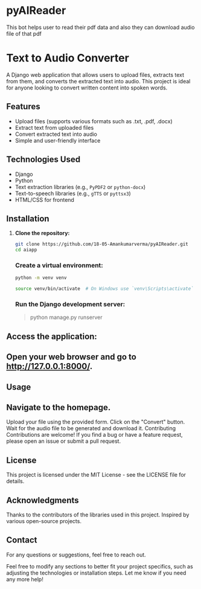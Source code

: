 # pyAIReader
This bot helps user to read their pdf data and also they can download audio file of that pdf

# Text to Audio Converter

A Django web application that allows users to upload files, extracts text from them, and converts the extracted text into audio. This project is ideal for anyone looking to convert written content into spoken words.

## Features

- Upload files (supports various formats such as .txt, .pdf, .docx)
- Extract text from uploaded files
- Convert extracted text into audio
- Simple and user-friendly interface

## Technologies Used

- Django
- Python
- Text extraction libraries (e.g., `PyPDF2` or `python-docx`)
- Text-to-speech libraries (e.g., `gTTS` or `pyttsx3`)
- HTML/CSS for frontend

## Installation

1. **Clone the repository:**

   ```bash
   git clone https://github.com/18-05-Amankumarverma/pyAIReader.git
   cd aiapp
   ```
   ### Create a virtual environment:
   ```bash
   python -m venv venv
   ```
   ```bash
   source venv/bin/activate  # On Windows use `venv\Scripts\activate`
   ```
   
   ### Run the Django development server:
   > python manage.py runserver
   

## Access the application:

## Open your web browser and go to http://127.0.0.1:8000/.

## Usage

## Navigate to the homepage.
Upload your file using the provided form.
Click on the "Convert" button.
Wait for the audio file to be generated and download it.
Contributing
Contributions are welcome! If you find a bug or have a feature request, please open an issue or submit a pull request.

## License
This project is licensed under the MIT License - see the LICENSE file for details.

## Acknowledgments
Thanks to the contributors of the libraries used in this project.
Inspired by various open-source projects.

## Contact
For any questions or suggestions, feel free to reach out.

Feel free to modify any sections to better fit your project specifics, such as adjusting the technologies or installation steps. Let me know if you need any more help!



